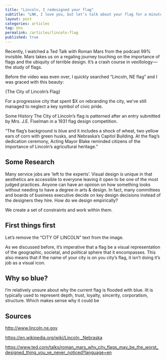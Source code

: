 ```yaml
---
title: "Lincoln, I redesigned your flag"
subtitle: "LNK, I love you, but let’s talk about your flag for a minute —  It’s hurting my eyes.  "
layout: post
categories: articles
tag: Uns
permalink: /articles/lincoln-flag
published: true
---
```


Recently, I watched a Ted Talk with Roman Mars from the podcast 99% invisible. Mars takes us on a regaling journey touching on the importance of flags and the ubiquity of terrible design. It’s a crash course in vexillology — the study of flags.

Before the video was even over, I quickly searched “Lincoln, NE flag” and I was graced with this beauty:

{The City of Lincoln’s Flag}

For a progressive city that spent $X on rebranding the city, we’ve still managed to neglect a key symbol of civic pride. 

Some History The City of Lincoln’s flag is patterned after an entry submitted by Mrs. J.E. Fiselman in a 1931 flag design competition.

“The flag’s background is blue and it includes a shock of wheat, two yellow ears of corn with green husks, and Nebraska’s Capitol Building. At the flag’s dedication ceremony, Acting Mayor Blake reminded citizens of the importance of Lincoln’s agricultural heritage.”

## Some Research 

Many service jobs are ‘left to the experts’. Visual design is unique in that aesthetics are accessible to everyone leaving it open to be one of the most judged practices. Anyone can have an opinion on how something looks without needing to have a degree in arts & design. In fact, many committees and boards of business executive decide on key design decisions instead of the designers they hire. How do we design empirically?

We create a set of constraints and work within them. 

## First things first 

Let’s remove the “CITY OF LINCOLN” text from the image.

As we discussed before, it’s imperative that a flag be a visual representation of the geographic, societal, and political sphere that it encompasses. This also means that if the name of your city is on you city’s flag, it isn’t doing it’s job as a visual icon.

## Why so blue? 

I’m relatively unsure about why the current flag is flooded with blue. iIt is typically used to represent depth, trust, loyalty, sincerity, corporatism, structure. Which makes sense why it could be 


## Sources

http://www.lincoln.ne.gov

https://en.wikipedia.org/wiki/Lincoln,_Nebraska

https://www.ted.com/talks/roman_mars_why_city_flags_may_be_the_worst_designed_thing_you_ve_never_noticed?language=en